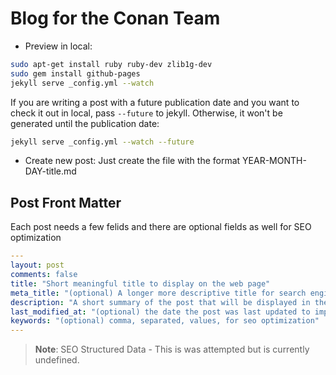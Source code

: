 # Blog for the Conan Team

- Preview in local:

```sh
sudo apt-get install ruby ruby-dev zlib1g-dev
sudo gem install github-pages
jekyll serve _config.yml --watch
```

If you are writing a post with a future publication date and you want to check
it out in local, pass `--future` to jekyll. Otherwise, it won't be generated
until the publication date:

```sh
jekyll serve _config.yml --watch --future
```

- Create new post: Just create the file with the format YEAR-MONTH-DAY-title.md

## Post Front Matter

Each post needs a few felids and there are optional fields as well for SEO optimization

```yaml
---
layout: post
comments: false
title: "Short meaningful title to display on the web page"
meta_title: "(optional) A longer more descriptive title for search engines to index"
description: "A short summary of the post that will be displayed in the search engine results"
last_modified_at: "(optional) the date the post was last updated to improve search results and relevance"
keywords: "(optional) comma, separated, values, for seo optimization"
---
```

> **Note**: SEO Structured Data - This is was attempted but is currently undefined.

